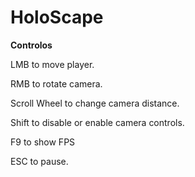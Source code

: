 # HoloScape
 
**Controlos**

 LMB to move player.
 
 RMB to rotate camera.
 
 Scroll Wheel to change camera distance.
 
 Shift to disable or enable camera controls.
 
 F9 to show FPS
 
 ESC to pause.
 
